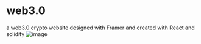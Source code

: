 # web3.0
a web3.0 crypto website designed with Framer and created with React and solidity
![image](https://user-images.githubusercontent.com/91984031/147843996-9c8a9829-135c-4aec-87e9-ba7062996315.png)
